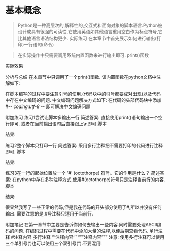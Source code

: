 # 基本概念
> Python是一种高层次的,解释性的,交互式和面向对象的脚本语言.Python被设计成具有很强的可读性,它使用英语如其他语言重用空白作为标点符号,它比其他语言语法结构更少.
实际练习
在本章节中首先展示如何进行输出(打印)一行语句(命令)


> 在实际操作中只需要调用系统内置函数来进行输出即可.
print()函数

实际效果


分析与总结
在本章节中只调用了一个print()函数. 该内置函数在python文档中注解如下:

在脚本编写的过程中要注意引号的使用.(代码块中的引号都要成对出现)以及代码中存在中文编码的问题.
中文编码问题解决方式如下:
在代码的头部代码块中添加#-*- coding:utf-8 -*- 即可解决中文编码问题

附加练习
练习1尝试让脚本多输出一行
简述答案:
直接使用print()语句输出一个空行即可.
或者在当前输出语句后直接跟上\n即可
脚本

结果:

练习2整个脚本只打印一行
简述答案:
采用多行注释把不需要打印的代码进行注释即可.
脚本

结果:

练习3在一行的起始位置放一个 ‘#’ (octothorpe) 符号。它的作用是什么？ 
简述答案:
在python中存在多种注释方式,使用#(octothorpe)符号只是注释当前行的内容.
脚本

结果:

很显然我写了一些正常的代码,但是我在代码的开头部分使用了#,所以并没有任何输出.
需要注意的是,#号注释只适用于当前行.

附加笔记
在第一章节中主要是告诉你如何去输出一些内容.同时需要处理ASCII编码的问题.
在编码过程中需要在代码中添加大量的注释,以便后期查看代码.
单行注释 #注释内容
多行注释 ‘’’注释内容‘’’   “””注释内容”””
注意:
使用多行注释可以使用三个单引号(‘)也可以使用三个双引号(”).不要混用!
